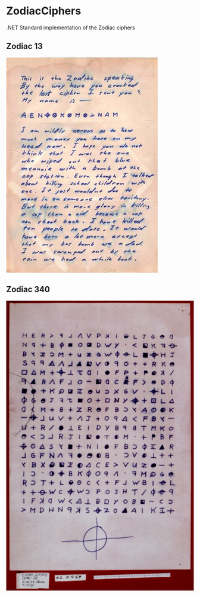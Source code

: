 # ZodiacCiphers
.NET Standard implementation of the Zodiac ciphers

## Zodiac 13
![Zodiac 13](/ZodiacCiphers/Images/Cipher13.jpg)

## Zodiac 340
![Zodiac 340](/ZodiacCiphers/Images/Cipher340.jpg)
